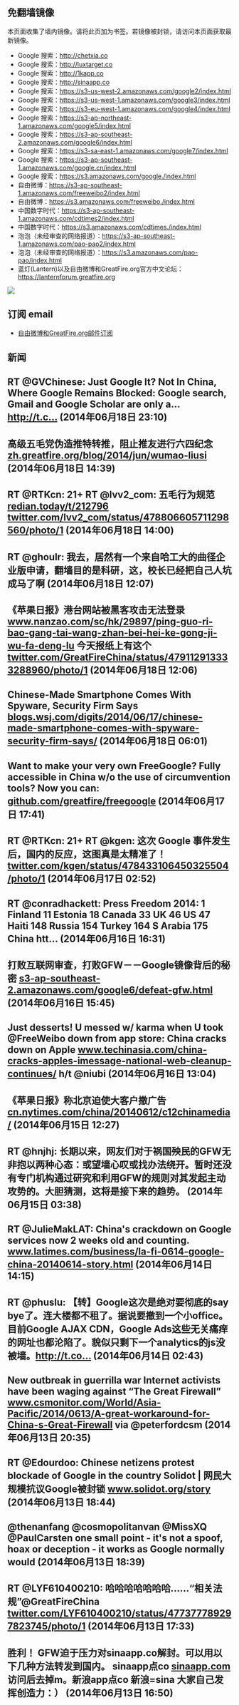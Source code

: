 ## 免翻墙镜像
本页面收集了墙内镜像。请将此页加为书签。若镜像被封锁，请访问本页面获取最新镜像。
* Google 搜索：http://chetxia.co
* Google 搜索：http://luxtarget.co
* Google 搜索：http://1kapp.co
* Google 搜索：http://sinaapp.co
* Google 搜索：https://s3-us-west-2.amazonaws.com/google2/index.html
* Google 搜索：https://s3-us-west-1.amazonaws.com/google3/index.html
* Google 搜索：https://s3-eu-west-1.amazonaws.com/google4/index.html
* Google 搜索：https://s3-ap-northeast-1.amazonaws.com/google5/index.html
* Google 搜索：https://s3-ap-southeast-2.amazonaws.com/google6/index.html
* Google 搜索：https://s3-sa-east-1.amazonaws.com/google7/index.html
* Google 搜索：https://s3-ap-southeast-1.amazonaws.com/google.cn/index.html
* Google 搜索：https://s3.amazonaws.com/google./index.html
* 自由微博：https://s3-ap-southeast-1.amazonaws.com/freeweibo2/index.html
* 自由微博：https://s3.amazonaws.com/freeweibo./index.html
* 中国数字时代：https://s3-ap-southeast-1.amazonaws.com/cdtimes2/index.html
* 中国数字时代：https://s3.amazonaws.com/cdtimes./index.html
* 泡泡（未经审查的网络报道）：https://s3-ap-southeast-1.amazonaws.com/pao-pao2/index.html
* 泡泡（未经审查的网络报道）：https://s3.amazonaws.com/pao-pao/index.html
* 蓝灯(Lantern)以及自由微博和GreatFire.org官方中文论坛：https://lanternforum.greatfire.org

<img src="https://raw.githubusercontent.com/greatfire/z/master/logos.gif" />

## 订阅 email
* <a href="https://b.us7.list-manage.com/subscribe?u=854fca58782082e0cbdf204a0&id=c78949b93c">自由微博和GreatFire.org邮件订阅</a>
    
## 新闻
RT @GVChinese: Just Google It? Not In China, Where Google Remains Blocked: Google search, Gmail and Google Scholar are only a... http://t.c… (2014年06月18日 23:10)
 ---
高级五毛党伪造推特转推，阻止推友进行六四纪念 <a href="https://zh.greatfire.org/blog/2014/jun/wumao-liusi">zh.greatfire.org/blog/2014/jun/wumao-liusi</a> (2014年06月18日 14:39)
 ---
RT @RTKcn: 21+ RT @lvv2_com: 五毛行为规范  <a href="http://redian.today/t/212796">redian.today/t/212796</a> <a href="https://twitter.com/lvv2_com/status/478806605711298560/photo/1">twitter.com/lvv2_com/status/478806605711298560/photo/1</a> (2014年06月18日 14:00)
 ---
RT @ghoulr: 我去，居然有一个来自哈工大的曲径企业版申请，翻墙目的是科研，这，校长已经把自己人坑成马了啊 (2014年06月18日 12:07)
 ---
《苹果日报》港台网站被黑客攻击无法登录 <a href="http://www.nanzao.com/sc/hk/29897/ping-guo-ri-bao-gang-tai-wang-zhan-bei-hei-ke-gong-ji-wu-fa-deng-lu">www.nanzao.com/sc/hk/29897/ping-guo-ri-bao-gang-tai-wang-zhan-bei-hei-ke-gong-ji-wu-fa-deng-lu</a> 今天报纸上有这个 <a href="https://twitter.com/GreatFireChina/status/479112913333288960/photo/1">twitter.com/GreatFireChina/status/479112913333288960/photo/1</a> (2014年06月18日 12:06)
 ---
Chinese-Made Smartphone Comes With Spyware, Security Firm Says <a href="http://blogs.wsj.com/digits/2014/06/17/chinese-made-smartphone-comes-with-spyware-security-firm-says/">blogs.wsj.com/digits/2014/06/17/chinese-made-smartphone-comes-with-spyware-security-firm-says/</a> (2014年06月18日 06:01)
 ---
Want to make your very own FreeGoogle? Fully accessible in China w/o the use of circumvention tools? Now you can: <a href="https://github.com/greatfire/freegoogle">github.com/greatfire/freegoogle</a> (2014年06月17日 17:41)
 ---
RT @RTKcn: 21+ RT @kgen: 这次 Google 事件发生后，国内的反应，这图真是太精准了！ <a href="https://twitter.com/kgen/status/478433106450325504/photo/1">twitter.com/kgen/status/478433106450325504/photo/1</a> (2014年06月17日 02:52)
 ---
RT @conradhackett: Press Freedom 2014:
1 Finland
11 Estonia
18 Canada
33 UK
46 US
47 Haiti
148 Russia
154 Turkey
164 S Arabia
175 China htt… (2014年06月16日 16:31)
 ---
打败互联网审查，打败GFW－－Google镜像背后的秘密 <a href="https://s3-ap-southeast-2.amazonaws.com/google6/defeat-gfw.html">s3-ap-southeast-2.amazonaws.com/google6/defeat-gfw.html</a> (2014年06月16日 15:45)
 ---
Just desserts! U messed w/ karma when U took @FreeWeibo down from app store: China cracks down on Apple <a href="http://www.techinasia.com/china-cracks-apples-imessage-national-web-cleanup-continues/">www.techinasia.com/china-cracks-apples-imessage-national-web-cleanup-continues/</a> h/t @niubi (2014年06月16日 13:04)
 ---
《苹果日报》称北京迫使大客户撤广告 <a href="http://cn.nytimes.com/china/20140612/c12chinamedia/">cn.nytimes.com/china/20140612/c12chinamedia/</a> (2014年06月15日 12:27)
 ---
RT @hnjhj: 长期以来，网友们对于祸国殃民的GFW无非抱以两种心态：或望墙心叹或找办法绕开。暂时还没有专门机构通过研究和利用GFW的规则对其发起主动攻势的。大胆猜测，这将是接下来的趋势。 (2014年06月15日 03:38)
 ---
RT @JulieMakLAT: China's crackdown on Google services now 2 weeks old and counting. <a href="http://www.latimes.com/business/la-fi-0614-google-china-20140614-story.html">www.latimes.com/business/la-fi-0614-google-china-20140614-story.html</a> (2014年06月14日 14:15)
 ---
RT @phuslu: 【转】Google这次是绝对要彻底的say bye了。连大楼都不租了。据说要撤到一个小office。目前Google AJAX CDN，Google Ads这些无关痛痒的网址也都沦陷了。貌似只剩下一个analytics的js没被墙。http://t.co… (2014年06月14日 02:43)
 ---
New outbreak in guerrilla war Internet activists have been waging against “The Great Firewall” <a href="http://www.csmonitor.com/World/Asia-Pacific/2014/0613/A-great-workaround-for-China-s-Great-Firewall">www.csmonitor.com/World/Asia-Pacific/2014/0613/A-great-workaround-for-China-s-Great-Firewall</a> via @peterfordcsm (2014年06月13日 20:35)
 ---
RT @Edourdoo: Chinese netizens protest blockade of Google in the country 
Solidot | 网民大规模抗议Google被封锁 <a href="http://www.solidot.org/story?sid=39919">www.solidot.org/story</a> (2014年06月13日 18:44)
 ---
@thenanfang @cosmopolitanvan @MissXQ @PaulCarsten one small point - it's not a spoof, hoax or deception - it works as Google normally would (2014年06月13日 18:39)
 ---
RT @LYF610400210: 哈哈哈哈哈哈哈……“相关法规”@GreatFireChina <a href="https://twitter.com/LYF610400210/status/477377789297823745/photo/1">twitter.com/LYF610400210/status/477377789297823745/photo/1</a> (2014年06月13日 17:33)
 ---
胜利！ GFW迫于压力对sinaapp.co解封。可以用以下几种方法转发到国内。 sinaapp点co   <a href="http://sinaapp.com">sinaapp.com</a> 访问后去掉m。新浪app点co 新浪=sina  大家自己发挥创造力：） (2014年06月13日 16:50)
 ---
